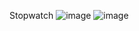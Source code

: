 Stopwatch 
![image](https://github.com/Kritika011/PRODIGY_WD_02/assets/137920908/a1b2911c-6a90-4e8c-be09-9b6800d9ec38)
![image](https://github.com/Kritika011/PRODIGY_WD_02/assets/137920908/5507d178-7081-4e41-8add-60bae25d5de7)
